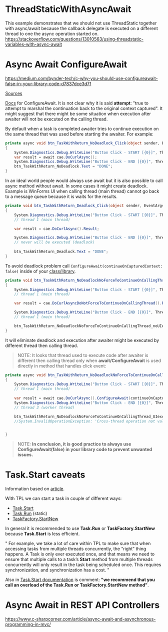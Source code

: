 # ThreadStaticWithAsyncAwait
This example demonstrates that we should not use ThreadStatic together with async/await because the callback delegate is executed on a different thread to one the async operation started on.
https://stackoverflow.com/questions/13010563/using-threadstatic-variables-with-async-await   

# Async Await ConfigureAwait
https://medium.com/bynder-tech/c-why-you-should-use-configureawait-false-in-your-library-code-d7837dce3d7f   

[Sources](./MultithreadingExamples/MultithreadingExamples/ConfigureAwaitExample.cs)

[Docs](https://docs.microsoft.com/en-us/dotnet/api/system.threading.tasks.task.configureawait?view=netcore-3.1) for ConfigureAwait. It is not clear why it is said **attempt**: "true to attempt to marshal the continuation back to the original context captured". It might suggest that there might be some situation when execution after awaiter will not be executed on the calling thread.   


By default when a task is completed awaiter tries to continue execution on the same thread that was used before starting the awaiter. For example:

```c#
private async void btn_TaskWithReturn_NoDeadlock_Click(object sender, EventArgs e)
{
    System.Diagnostics.Debug.WriteLine("Button Click - START [{0}]", Thread.CurrentThread.ManagedThreadId); // thread 1 (main thread)
    var result = await cae.DoCurlAsync();
    System.Diagnostics.Debug.WriteLine("Button Click - END [{0}]", Thread.CurrentThread.ManagedThreadId); // thread 1 (main thread)
    btn_TaskWithReturn_NoDeadlock.Text = "DONE";
}
```
In an ideal world people would always use await but it is also possible to call async method without await. In some cases it might create deadlock. Example is WinForms UI when calling thread (main thread) cannot go back to a message queue because it is waits for the results.

```c#
private void btn_TaskWithReturn_Deadlock_Click(object sender, EventArgs e)
{
    System.Diagnostics.Debug.WriteLine("Button Click - START [{0}]", Thread.CurrentThread.ManagedThreadId); 
    // thread 1 (main thread)

    var result = cae.DoCurlAsync().Result;

    System.Diagnostics.Debug.WriteLine("Button Click - END [{0}]", Thread.CurrentThread.ManagedThreadId); 
    // never will be executed (deadlock)
    
    btn_TaskWithReturn_Deadlock.Text = "DONE";
}
```

To avoid deadlock problem call ```ConfigureAwait(continueOnCapturedContext: false)``` inside of your [class/library](./MultithreadingExamples/MultithreadingExamples/ConfigureAwaitExample.cs#L26).

```c#
private void btn_TaskWithReturn_NoDeadlockNoForceToContinueOnCallingThread_noUIexception_Click(object sender, EventArgs e)
{
    System.Diagnostics.Debug.WriteLine("Button Click - START [{0}]", Thread.CurrentThread.ManagedThreadId);
    // thread 1 (main thread)

    var result = cae.DoCurlAsyncDoNotForceToContinueOnCallingThread().Result;

    System.Diagnostics.Debug.WriteLine("Button Click - END [{0}]", Thread.CurrentThread.ManagedThreadId);
    // thread 1 (main thread)

    btn_TaskWithReturn_NoDeadlockNoForceToContinueOnCallingThread_noUIexception.Text = "DONE";
}
```

It will eliminate deadlock and execution after awaiter might be executed by different thread then calling thread. 

>NOTE: It looks that thread used to execute code after awaiter is different then calling thread only when  **await/ConfigureAwait** is used directly in method that handles click event:

```c#
private async void btn_TaskWithReturn_NoDeadlockNoForceToContinueOnCallingThread_UIexception_Click(object sender, EventArgs e)
{
    System.Diagnostics.Debug.WriteLine("Button Click - START [{0}]", Thread.CurrentThread.ManagedThreadId);
    // thread 1 (main thread)
    
    var result = await cae.DoCurlAsync().ConfigureAwait(continueOnCapturedContext: false);          
    System.Diagnostics.Debug.WriteLine("Button Click - END [{0}]", Thread.CurrentThread.ManagedThreadId); 
    // thread 3 (worker thread)

    btn_TaskWithReturn_NoDeadlockNoForceToContinueOnCallingThread_UIexception.Text = "DONE";
    //System.InvalidOperationException: 'Cross-thread operation not valid: Control 'btnAwaitWithOwnTask' accessed from a thread other than the thread it was created on.'


}
```

>NOTE: **In conclusion, it is good practice to always use ConfigureAwait(false) in your library code to prevent unwanted issues.**

# Task.Start caveats

Information based on [article](https://devblogs.microsoft.com/pfxteam/task-factory-startnew-vs-new-task-start/).

With TPL we can start a task in couple of different ways:
* [Task.Start](https://docs.microsoft.com/en-us/dotnet/api/system.threading.tasks.task.start?view=netcore-3.1)
* [Task.Run](https://docs.microsoft.com/en-us/dotnet/api/system.threading.tasks.task.run?view=netcore-3.1) (static)
* [TaskFactory.StartNew](https://docs.microsoft.com/en-us/dotnet/api/system.threading.tasks.taskfactory.startnew?view=netcore-3.1)
  
In general it is recommended to use **Task.Run** or **TaskFactory.StartNew** because **Task.Start** is less efficient.   

"
For example, we take a lot of care within TPL to make sure that when accessing tasks from multiple threads concurrently, the “right” thing happens.  A Task is only ever executed once, and that means we need to ensure that multiple calls to a task’s **Start** method from multiple threads concurrently will only result in the task being scheduled once.  This requires synchronization, and synchronization has a cost.
"

Also in [Task.Start documentation](https://docs.microsoft.com/en-us/dotnet/api/system.threading.tasks.task.start?view=netcore-3.1) is comment: **"we recommend that you call an overload of the Task.Run or TaskFactory.StartNew method"**.

# Async Await in REST API Controllers
https://www.c-sharpcorner.com/article/async-await-and-asynchronous-programming-in-mvc/